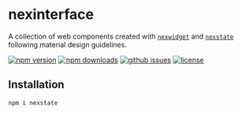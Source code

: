 # nexinterface

A collection of web components created with [`nexwidget`](https://github.com/Hawmex/nexwidget) and [`nexstate`](https://github.com/Hawmex/nexstate) following material design guidelines.

[![npm version](https://img.shields.io/npm/v/nexinterface?style=for-the-badge)](https://npmjs.com/package/nexinterface)
[![npm downloads](https://img.shields.io/npm/dw/nexinterface?style=for-the-badge)](https://npmjs.com/package/nexinterface)
[![github issues](https://img.shields.io/github/issues/Hawmex/nexinterface?style=for-the-badge)](https://github.com/Hawmex/nexinterface/issues)
[![license](https://img.shields.io/npm/l/nexinterface?style=for-the-badge)](https://github.com/Hawmex/nexinterface)

## Installation

```
npm i nexstate
```
